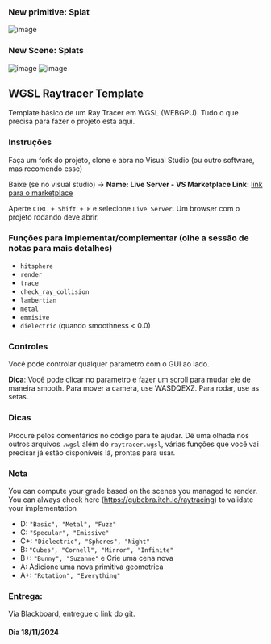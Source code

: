 ### New primitive: Splat
![image](https://github.com/user-attachments/assets/671559ff-ad38-42a5-9364-01e97c5ffeb8)


### New Scene: Splats
![image](https://github.com/user-attachments/assets/429370bf-bba5-48fd-b1ed-4fdbc76007d5)
![image](https://github.com/user-attachments/assets/61d8b604-5519-4273-a4ef-002cab54c697)



## WGSL Raytracer Template
Template básico de um Ray Tracer em WGSL (WEBGPU). Tudo o que precisa para fazer o projeto esta aqui.

### Instruções
Faça um fork do projeto, clone e abra no Visual Studio (ou outro software, mas recomendo esse)

Baixe (se no visual studio) -> **Name: Live Server - VS Marketplace Link:** [link para o marketplace](https://marketplace.visualstudio.com/items?itemName=ritwickdey.LiveServer)

Aperte ```CTRL + Shift + P``` e selecione ```Live Server```. Um browser com o projeto rodando deve abrir.

### Funções para implementar/complementar (olhe a sessão de notas para mais detalhes)
- ```hitsphere```
- ```render```
- ```trace```
- ```check_ray_collision```
- ```lambertian```
- ```metal```
- ```emmisive```
- ```dielectric``` (quando smoothness < 0.0)

### Controles
Você pode controlar qualquer parametro com o GUI ao lado.

**Dica**: Você pode clicar no parametro e fazer um scroll para mudar ele de maneira smooth.
Para mover a camera, use WASDQEXZ. Para rodar, use as setas.

### Dicas
Procure pelos comentários no código para te ajudar. Dê uma olhada nos outros arquivos ```.wgsl``` além do ```raytracer.wgsl```, várias funções que você vai precisar já estão disponíveis lá, prontas para usar.

### Nota
You can compute your grade based on the scenes you managed to render. You can always check here (https://gubebra.itch.io/raytracing) to validate your implementation
- D: ```"Basic", "Metal", "Fuzz"```
- C: ```"Specular", "Emissive"```
- C+: ```"Dielectric", "Spheres", "Night"```
- B: ```"Cubes", "Cornell", "Mirror", "Infinite"```
- B+: ```"Bunny", "Suzanne"``` e Crie uma cena nova
- A: Adicione uma nova primitiva geometrica
- A+: ```"Rotation", "Everything"```

### Entrega:
Via Blackboard, entregue o link do git.
#### Dia 18/11/2024
